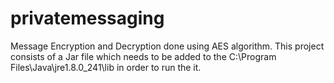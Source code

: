 # privatemessaging
Message Encryption and Decryption done using AES algorithm. This project consists of a Jar file 
which needs to be added to the C:\Program Files\Java\jre1.8.0_241\lib in order to run the it.
